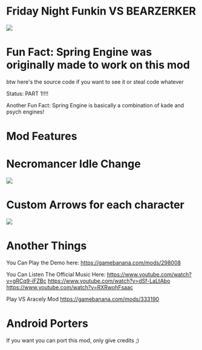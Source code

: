 # Friday Night Funkin VS BEARZERKER

![]([https://user-images.githubusercontent.com/80663242/144484567-eb9e6480-bef8-481b-abfd-e818601bf410.png](https://github.com/springi790/BearSC/blob/main/Logo.gif?raw=true))

# Fun Fact: Spring Engine was originally made to work on this mod

btw here's the source code if you want to see it or steal code whatever

Status: PART 1!!!!

Another Fun Fact: Spring Engine is basically a combination of kade and psych engines!

# Mod Features

# Necromancer Idle Change
![](https://user-images.githubusercontent.com/80663242/144481686-909f20f8-4956-421b-8a81-17bc9114eb0c.gif)


# Custom Arrows for each character
![](https://user-images.githubusercontent.com/80663242/144484181-c1016747-bd65-4090-a15d-4103f9f312ac.gif)


# Another Things

You Can Play the Demo here: https://gamebanana.com/mods/298008

You Can Listen The Official Music Here:
https://www.youtube.com/watch?v=gRCq9-iFZBc
https://www.youtube.com/watch?v=dSf-LaLtAbo
https://www.youtube.com/watch?v=RXRwohFsaac

Play VS Aracely Mod
https://gamebanana.com/mods/333190

# Android Porters

If you want you can port this mod, only give credits ;)

